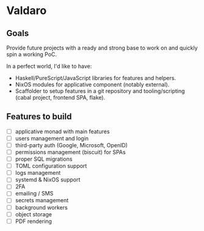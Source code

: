 # Valdaro

## Goals

Provide future projects with a ready and strong base to work on and quickly
spin a working PoC.

In a perfect world, I'd like to have:

- Haskell/PureScript/JavaScript libraries for features and helpers.
- NixOS modules for applicative component (notably external).
- Scaffolder to setup features in a git repository and tooling/scripting
  (cabal project, frontend SPA, flake).

## Features to build

- [ ] applicative monad with main features
- [ ] users management and login
- [ ] third-party auth (Google, Microsoft, OpenID)
- [ ] permissions management (biscuit) for SPAs
- [ ] proper SQL migrations
- [ ] TOML configuration support
- [ ] logs management
- [ ] systemd & NixOS support
- [ ] 2FA
- [ ] emailing / SMS
- [ ] secrets management
- [ ] background workers
- [ ] object storage
- [ ] PDF rendering

